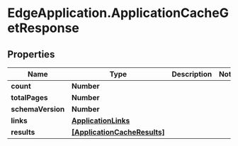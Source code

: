 # EdgeApplication.ApplicationCacheGetResponse

## Properties

Name | Type | Description | Notes
------------ | ------------- | ------------- | -------------
**count** | **Number** |  | 
**totalPages** | **Number** |  | 
**schemaVersion** | **Number** |  | 
**links** | [**ApplicationLinks**](ApplicationLinks.md) |  | 
**results** | [**[ApplicationCacheResults]**](ApplicationCacheResults.md) |  | 


